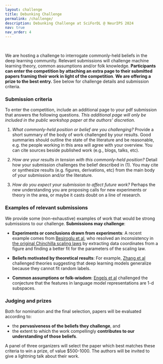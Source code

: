 ```yaml
---
layout: challenge
title: Debunking Challenge
permalink: /challenge/
description: Debunking Challenge at SciForDL @ NeurIPS 2024
nav: true
nav_order: 4
---
```


<br>

We are hosting a challenge to interrogate commonly-held beliefs in the deep learning community.
Relevant submissions will challenge machine learning theory, common assumptions and/or folk knowledge.
**Participants can enter the competition by attaching an extra page to their submitted papers framing their work in light of the competition**.
**We are offering a prize to the best entry.**
See below for challenge details and submission criteria.

### Submission criteria

To enter the competition, include an additional page to your pdf submission that answers the following questions. *This additional page will only be included in the public workshop paper at the authors' discretion.*

1. *What commonly-held position or belief are you challenging?* Provide a short summary of the body of work challenged by your results. Good summaries should outline the state of the literature and be reasonable, e.g. the people working in this area will agree with your overview. You can cite sources beside published work (e.g., blogs, talks, etc).

2. *How are your results in tension with this commonly-held position?* Detail how your submission challenges the belief described in (1). You may cite or synthesize results (e.g. figures, derivations, etc) from the main body of your submission and/or the literature.

3. *How do you expect your submission to affect future work?* Perhaps the new understanding you are proposing calls for new experiments or theory in the area, or maybe it casts doubt on a line of research.

### Examples of relevant submissions

We provide some (non-exhaustive) examples of work that would be strong submissions to our challenge. **Submissions may challenge**:

* **Experiments or conclusions drawn from experiments**: A recent example comes from [Besiroglu et al](https://arxiv.org/abs/2404.10102), who resolved an inconsistency in [the original Chinchilla scaling laws](https://arxiv.org/abs/2203.15556) by extracting data coordinates from a figure and finding a better fit for the parameters of the scaling law.

* **Beliefs motivated by theoretical results**: For example, [Zhang et al](https://arxiv.org/abs/1611.03530) challenged theories suggesting that deep learning models generalize because they cannot fit random labels.

* **Common assumptions or folk-wisdom**: [Engels et al](https://arxiv.org/abs/2405.14860) challenged the conjecture that the features in language model representations are 1-d subspaces.

### Judging and prizes

Both for nomination and the final selection, papers will be evaluated according to:

* the **pervasiveness of the beliefs they challenge**, and
* the extent to which the work compellingly **contributes to our understanding of those beliefs**.

A panel of three organizers will select the paper which best matches these criteria to win a prize, of value $500-1000. The authors will be invited to give a lightning talk about their work.
